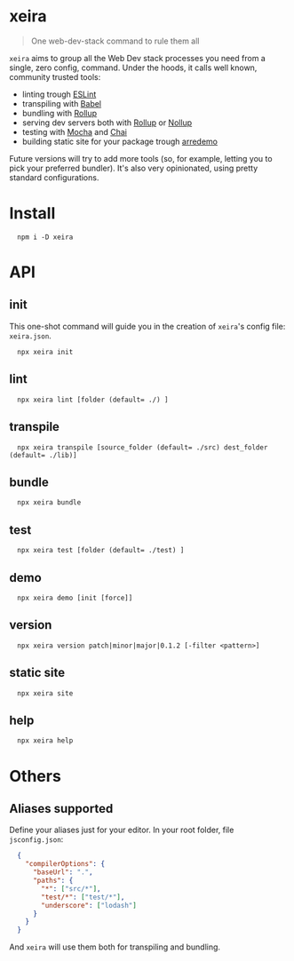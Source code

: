 # xeira

> One web-dev-stack command to rule them all

`xeira` aims to group all the Web Dev stack processes you need from a single, zero config, command.
Under the hoods, it calls well known, community trusted tools:

- linting trough [ESLint](https://github.com/eslint/eslint)
- transpiling with [Babel](https://github.com/babel/babel)
- bundling with [Rollup](https://github.com/rollup/rollup)
- serving dev servers both with [Rollup](https://github.com/rollup/rollup) or [Nollup](https://github.com/PepsRyuu/nollup)
- testing with [Mocha](https://github.com/mochajs/mocha) and [Chai](https://github.com/chaijs/chai)
- building static site for your package trough [arredemo](https://github.com/afialapis/arredemo)

Future versions will try to add more tools (so, for example, letting you to pick your
preferred bundler). It's also very opinionated, using pretty standard configurations.


# Install

```
  npm i -D xeira
```

# API


## init

This one-shot command will guide you in the creation of `xeira`'s 
config file: `xeira.json`.

```
  npx xeira init
```


## lint

```
  npx xeira lint [folder (default= ./) ]
```


## transpile

```
  npx xeira transpile [source_folder (default= ./src) dest_folder (default= ./lib)]
```


## bundle

```
  npx xeira bundle
```


## test

```
  npx xeira test [folder (default= ./test) ]
```


## demo

```
  npx xeira demo [init [force]]
```


## version

```
  npx xeira version patch|minor|major|0.1.2 [-filter <pattern>]
```


## static site

```
  npx xeira site
```


## help

```
  npx xeira help
```


# Others

## Aliases supported

Define your aliases just for your editor. In your root folder, file `jsconfig.json`:

```json
  {
    "compilerOptions": {
      "baseUrl": ".",
      "paths": {
        "*": ["src/*"],
        "test/*": ["test/*"],
        "underscore": ["lodash"]
      }
    }
  }
```
And `xeira` will use them both for transpiling and bundling.

